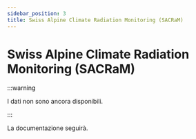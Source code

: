 ```yaml
---
sidebar_position: 3
title: Swiss Alpine Climate Radiation Monitoring (SACRaM)
---
```


# Swiss Alpine Climate Radiation Monitoring (SACRaM)

:::warning

I dati non sono ancora disponibili.

:::

La documentazione seguirà.
